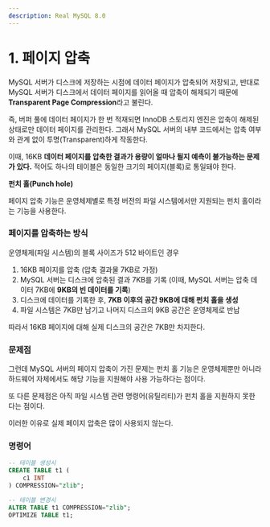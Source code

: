 ```yaml
---
description: Real MySQL 8.0
---
```


# 1. 페이지 압축

MySQL 서버가 디스크에 저장하는 시점에 데이터 페이지가 압축되어 저장되고, 반대로 MySQL 서버가 디스크에서 데이터 페이지를 읽어올 때 압축이 해제되기 때문에 **Transparent Page Compression**라고 불린다.

즉, 버퍼 풀에 데이터 페이지가 한 번 적재되면 InnoDB 스토리지 엔진은 압축이 해제된 상태로만 데이터 페이지를 관리한다. 그래서 MySQL 서버의 내부 코드에서는 압축 여부와 관계 없이 투명(Transparent)하게 작동한다.

이때, 16KB **데이터 페이지를 압축한 결과가 용량이 얼마나 될지 예측이 불가능하는 문제가 있다.** 적어도 하나의 테이블은 동일한 크기의 페이지(블록)로 통일돼야 한다.

**펀치 홀(Punch hole)**

페이지 압축 기능은 운영체제별로 특정 버전의 파일 시스템에서만 지원되는 펀치 홀이라는 기능을 사용한다.

### 페이지를 압축하는 방식

운영체제(파일 시스템)의 블록 사이즈가 512 바이트인 경우

1. 16KB 페이지를 압축 (압축 결과물 7KB로 가정)
2. MySQL 서버는 디스크에 압축된 결과 7KB를 기록 (이때, MySQL 서버는 압축 데이터 7KB에 **9KB의 빈 데이터를 기록**)
3. 디스크에 데이터를 기록한 후, **7KB 이후의 공간 9KB에 대해 펀치 홀을 생성**
4. 파일 시스템은 7KB만 남기고 나머지 디스크의 9KB 공간은 운영체제로 반납

따라서 16KB 페이지에 대해 실제 디스크의 공간은 7KB만 차지한다.

### 문제점

그런데 MySQL 서버의 페이지 압축이 가진 문제는 펀치 홀 기능은 운영체제뿐만 아니라 하드웨어 자체에서도 해당 기능을 지원해야 사용 가능하다는 점이다.

또 다른 문제점은 아직 파일 시스템 관련 명령어(유틸리티)가 펀치 홀을 지원하지 못한다는 점이다.

이러한 이유로 실제 페이지 압축은 많이 사용되지 않는다.

### 명령어

```sql
-- 테이블 생성시
CREATE TABLE t1 (
    c1 INT
) COMPRESSION="zlib";

-- 테이블 변경시
ALTER TABLE t1 COMPRESSION="zlib";
OPTIMIZE TABLE t1;
```
